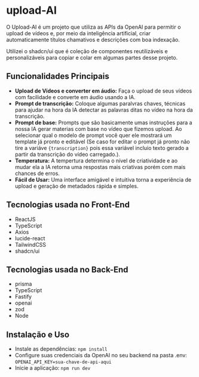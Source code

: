 # upload-AI
O Upload-AI é um projeto que utiliza as APIs da OpenAI para permitir o upload de vídeos e, por meio da inteligência artificial, criar automaticamente títulos chamativos e descrições com boa indexação.

Utilizei o shadcn/ui que é coleção de componentes reutilizáveis e personalizáveis ​​para copiar e colar em algumas partes desse projeto.

## Funcionalidades Principais
- **Upload de Vídeos e converter em áudio:** Faça o upload de seus vídeos com facilidade e converte em áudio usando a IA.
- **Prompt de transcrição:** Coloque algumas paralvras chaves, técnicas para ajudar na hora da IA detectar as palavras ditas no vídeo na hora da transcrição.
- **Prompt de base:** Prompts que são basicamente umas instruções para a nossa IA gerar materias com base no vídeo que fizemos upload. Ao selecionar qual o modelo de prompt você quer ele mostrará um template já pronto e editável (Se caso for editar o prompt já pronto não tire a variáve ```{transcription}``` pois essa variável incluio texto gerado a partir da transcrição do vídeo carregado.).
- **Temperatura:** A tempertura determina o nível de criatividade e ao mudar ela a IA retorna uma respostas mais criativas porém com mais chances de erros.
- **Fácil de Usar:** Uma interface amigável e intuitiva torna a experiência de upload e geração de metadados rápida e simples.

## Tecnologias usada no Front-End
- ReactJS
- TypeScript
- Axios
- lucide-react
- TailwindCSS
- shadcn/ui

## Tecnologias usada no Back-End
- prisma
- TypeScript
- Fastify
- openai
- zod
- Node
 

## Instalação e Uso
- Instale as dependências:
  ```npm install```
- Configure suas credenciais da OpenAI no seu backend na pasta .env:
  ```OPENAI_API_KEY=sua-chave-de-api-aqui```
- Inicie a aplicação:
  ```npm run dev```
